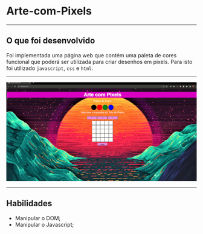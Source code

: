 # Arte-com-Pixels

-----

## O que foi desenvolvido

Foi implementada uma página web que contém uma paleta de cores funcional que poderá ser utilizada para criar desenhos em pixels. Para isto foi utilizado `javascript`, `css` e `html`.

-----

<img alingn="center" alt="GIF" src="https://github.com/tarcisioliboni/Arte-com-Pixels/blob/main/images/GIF.gif"/>

-----

## Habilidades

- Manipular o DOM;
- Manipular o Javascript;
